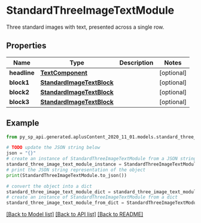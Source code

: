 # StandardThreeImageTextModule

Three standard images with text, presented across a single row.

## Properties

Name | Type | Description | Notes
------------ | ------------- | ------------- | -------------
**headline** | [**TextComponent**](TextComponent.md) |  | [optional] 
**block1** | [**StandardImageTextBlock**](StandardImageTextBlock.md) |  | [optional] 
**block2** | [**StandardImageTextBlock**](StandardImageTextBlock.md) |  | [optional] 
**block3** | [**StandardImageTextBlock**](StandardImageTextBlock.md) |  | [optional] 

## Example

```python
from py_sp_api.generated.aplusContent_2020_11_01.models.standard_three_image_text_module import StandardThreeImageTextModule

# TODO update the JSON string below
json = "{}"
# create an instance of StandardThreeImageTextModule from a JSON string
standard_three_image_text_module_instance = StandardThreeImageTextModule.from_json(json)
# print the JSON string representation of the object
print(StandardThreeImageTextModule.to_json())

# convert the object into a dict
standard_three_image_text_module_dict = standard_three_image_text_module_instance.to_dict()
# create an instance of StandardThreeImageTextModule from a dict
standard_three_image_text_module_from_dict = StandardThreeImageTextModule.from_dict(standard_three_image_text_module_dict)
```
[[Back to Model list]](../README.md#documentation-for-models) [[Back to API list]](../README.md#documentation-for-api-endpoints) [[Back to README]](../README.md)


